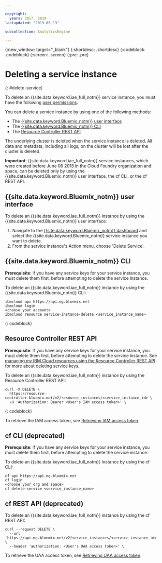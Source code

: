 ```yaml
---

copyright:
  years: 2017, 2019
lastupdated: "2019-03-13"

subcollection: AnalyticsEngine

---
```


<!-- Attribute definitions -->
{:new_window: target="_blank"}
{:shortdesc: .shortdesc}
{:codeblock: .codeblock}
{:screen: .screen}
{:pre: .pre}

# Deleting a service instance
{: #delete-service}

To delete an {{site.data.keyword.iae_full_notm}} service instance, you must have the following [user permissions](/docs/services/AnalyticsEngine?topic=AnalyticsEngine-grant-permissions).

You can delete a service instance by using one of the following methods:

- The [{{site.data.keyword.Bluemix_notm}} user interface](#ibm-cloud-user-interface)
- The [{{site.data.keyword.Bluemix_notm}} CLI](#ibm-cloud-cli)
- The [Resource Controller REST API](#resource-controller-rest-api)

The underlying cluster is deleted when the service instance is deleted. All data and metadata, including all logs, on the cluster will be lost after the cluster is deleted.

**Important**: {{site.data.keyword.iae_full_notm}} service instances, which were created before June 06 2018 in the Cloud Foundry organization and space, can be deleted only by using the {{site.data.keyword.Bluemix_notm}} user interface, the cf CLI, or the cf REST API.

## {{site.data.keyword.Bluemix_notm}} user interface

To delete an {{site.data.keyword.iae_full_notm}} instance by using the {{site.data.keyword.Bluemix_notm}} user interface:

1. Navigate to the [{{site.data.keyword.Bluemix_notm}} dashboard](https://{DomainName}/dashboard/services) and select the {{site.data.keyword.Bluemix_notm}} service instance you want to delete.
1. From the service instance's Action menu, choose 'Delete Service'.

## {{site.data.keyword.Bluemix_notm}} CLI

**Prerequisite**: If you have any service keys for your service instance, you must delete them first, before attempting to delete the service instance.

To delete an {{site.data.keyword.iae_full_notm}} instance by using the {{site.data.keyword.Bluemix_notm}} CLI:

```
ibmcloud api https://api.ng.bluemix.net
ibmcloud login
<choose your account>
ibmcloud resource service-instance-delete <service_instance_name>
```
{: codeblock}

## Resource Controller REST API

**Prerequisite**: If you have any service keys for your service instance, you must delete them first, before attempting to delete the service instance. See [managing my IBM Cloud resources using the Resource Controller REST API](https://{DomainName}/apidocs/resource-controller) for more about deleting service keys.

To delete an {{site.data.keyword.iae_full_notm}} instance by using the Resource Controller REST API:

```
curl -X DELETE \
  https://resource-controller.bluemix.net/v2/resource_instances/<service_instance_id> \
  -H 'Authorization: Bearer <User's IAM access token>' \
```
{: codeblock}

To retrieve the IAM access token, see [Retrieving IAM access token](/docs/services/AnalyticsEngine?topic=AnalyticsEngine-retrieve-iam-token).

## cf CLI (deprecated)

**Prerequisite**: If you have any service keys for your service instance, you must delete them first, before attempting to delete the service instance.

To delete an {{site.data.keyword.iae_full_notm}} instance by using the cf CLI:

```
cf api https://api.ng.bluemix.net
cf login
<choose your org and space>
cf delete-service <service_instance_name>
```

## cf REST API (deprecated)

To delete an {{site.data.keyword.iae_full_notm}} instance by using the cf REST API:

```
curl --request DELETE \
  --url 'https://api.ng.bluemix.net/v2/service_instances/<service_instance_id>' \
  --header 'authorization: <User's UAA access token>' \
```
To retrieve the UAA access token, see [Retrieving UAA access token](/docs/services/AnalyticsEngine?topic=AnalyticsEngine-retrieve-uaa-token).
